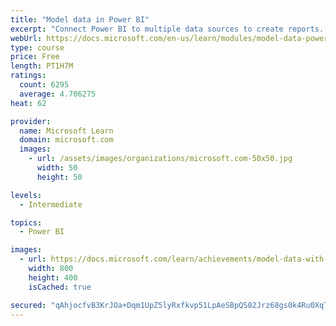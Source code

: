```yaml
---
title: "Model data in Power BI"
excerpt: "Connect Power BI to multiple data sources to create reports. Define the relationship between your data sources."
webUrl: https://docs.microsoft.com/en-us/learn/modules/model-data-power-bi/
type: course
price: Free
length: PT1H7M
ratings:
  count: 6295
  average: 4.706275
heat: 62

provider:
  name: Microsoft Learn
  domain: microsoft.com
  images:
    - url: /assets/images/organizations/microsoft.com-50x50.jpg
      width: 50
      height: 50

levels:
  - Intermediate

topics:
  - Power BI

images:
  - url: https://docs.microsoft.com/learn/achievements/model-data-with-power-bi-desktop-social.png
    width: 800
    height: 400
    isCached: true

secured: "qAhjocfvB3KrJOa+Dqm1UpZ5lyRxfkvp51LpAeSBpQS02Jrz68gs0k4Ru0XqTVqJ8c5qo14pqDNBPiDzDsb5hhOIcnX6xz+ZFqPr+2y9AmASTySD1FFA+SSYLiMT2yqWa+uvgUKRDuE+p/bzNv1rLBnqmZ+uncde3+2jDFanN87hBMvz6dC2iKtuKse2d6qKxxiyh6jGSTq2zkGXac4QS1Wme51CCeo0LlNuH5gRHx2pMlnis/bxU/f0pOIvD64vL5DcOk/cHhX9SOxqT+mp0zjWq2lwcsauOs8iK/R65UygUJ+ga5gtlhjpueoMtxE2jcAlMPhACzC9c7A5yn/X5jL7Irdf7MSm8J1AJ8w/cZ0qtl4XdmvTitYiLOt1cpcDrKZSCb4Dy1t1qXsk9UAJoTIMyGoLkdtkwtPE3uz0TZQ=;KdyJY8HAe/kxQzlQR424PQ=="
---
```


